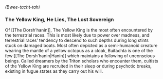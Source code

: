 *(Bwee-tacht-tah)*
### The Yellow King, He Lies, The Lost Sovereign
Of [[The Dorsh'hanin]], The Yellow King is the most often encountered by the terrestrial races. This is most likely due to power over madness, and terrestrial races' tendency to descend to such depths during long stints stuck on damaged boats. Most often depicted as a semi-humanoid creature wearing the mantle of a yellow octopus as a cloak, Buitachta is one of the few [[The Dorsh'hanin|Hanin]] which maintains a following of unconscious beings. Called dreamers by the Triton scholars who encounter them, cultists of the Yellow King are recruited in their sleep or during psychotic breaks, existing in fugue states as they carry out his will.